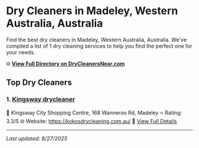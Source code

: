 # Dry Cleaners in Madeley, Western Australia, Australia

Find the best dry cleaners in Madeley, Western Australia, Australia. We've compiled a list of 1 dry cleaning services to help you find the perfect one for your needs.

🌐 **[View Full Directory on DryCleanersNear.com](https://drycleanersnear.com/city/Australia/Western%20Australia/Madeley)**

## Top Dry Cleaners

### 1. [Kingsway drycleaner](https://drycleanersnear.com/dryCleaner/68ad16a91d9ee695c92532ac/kingsway-drycleaner)
📍 Kingsway City Shopping Centre, 168 Wanneroo Rd, Madeley
⭐ Rating: 3.3/5
🌐 Website: https://kokosdrycleaning.com.au/
🔗 [View Full Details](https://drycleanersnear.com/dryCleaner/68ad16a91d9ee695c92532ac/kingsway-drycleaner)


---

*Last updated: 8/27/2025*
